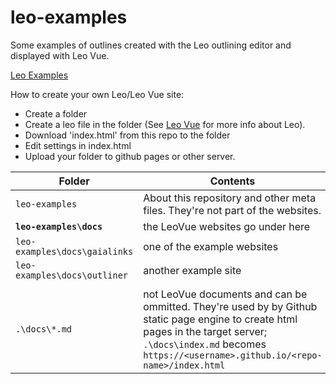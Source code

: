 # leo-examples

Some examples of outlines created with the Leo outlining editor and displayed with Leo Vue.

[Leo Examples](https://kaleguy.github.io/leo-examples/)

How to create your own Leo/Leo Vue site:

* Create a folder
* Create a leo file in the folder (See [Leo Vue](https://kaleguy.github.io/leovue/) for more info about Leo).
* Download 'index.html' from this repo to the folder
* Edit settings in index.html
* Upload your folder to github pages or other server.

| Folder | Contents |
| ------ | -------- |
|`leo-examples` | About this repository and other meta files. They're not part of the websites.  
|**`leo-examples\docs`** | the LeoVue websites go under here  
|`leo-examples\docs\gaialinks` | one of the example websites  
|`leo-examples\docs\outliner` | another example site  
| | |
|`.\docs\*.md` | not LeoVue documents and can be ommitted. They're used by by Github static page engine to create html pages in the target server; `.\docs\index.md` becomes `https://<username>.github.io/<repo-name>/index.html`


